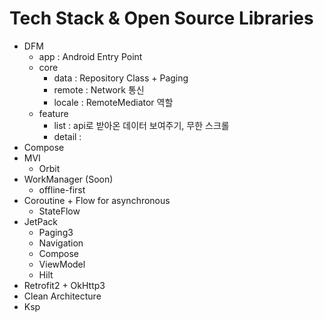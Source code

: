 # Tech Stack & Open Source Libraries
- DFM
  - app : Android Entry Point
  - core
    - data : Repository Class + Paging 
    - remote : Network 통신
    - locale : RemoteMediator 역할
  - feature
    - list : api로 받아온 데이터 보여주기, 무한 스크롤
    - detail : 
- Compose
- MVI
  - Orbit
- WorkManager (Soon)
  - offline-first
- Coroutine + Flow for asynchronous
  - StateFlow
- JetPack
  - Paging3
  - Navigation
  - Compose
  - ViewModel
  - Hilt
- Retrofit2 + OkHttp3
- Clean Architecture
- Ksp
